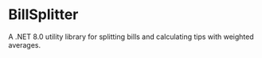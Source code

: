 # BillSplitter
A .NET 8.0 utility library for splitting bills and calculating tips with weighted averages.
